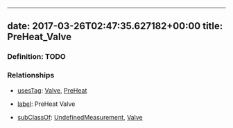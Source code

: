 
---
date: 2017-03-26T02:47:35.627182+00:00
title: PreHeat_Valve
---
### Definition: TODO

### Relationships

* [usesTag](https://brickschema.org/schema/1.0/BrickFrame#usesTag): [Valve](https://brickschema.org/schema/1.0/BrickTag#Valve), [PreHeat](https://brickschema.org/schema/1.0/BrickTag#PreHeat)

* [label](http://www.w3.org/2000/01/rdf-schema#label): PreHeat Valve

* [subClassOf](http://www.w3.org/2000/01/rdf-schema#subClassOf): [UndefinedMeasurement](https://brickschema.org/schema/1.0/Brick#UndefinedMeasurement), [Valve](https://brickschema.org/schema/1.0/Brick#Valve)
